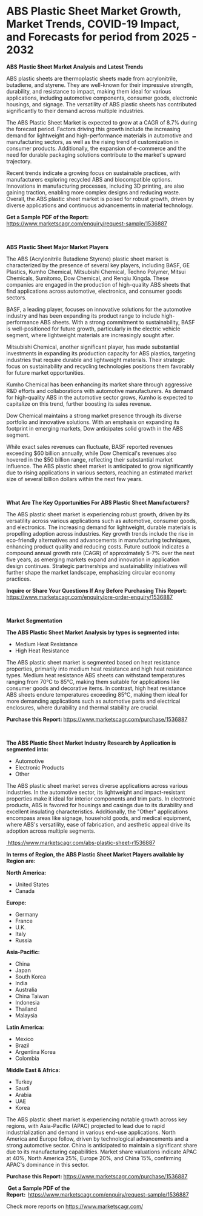 <p><h1>ABS Plastic Sheet Market Growth, Market Trends, COVID-19 Impact, and Forecasts for period from 2025 - 2032</h1></p><p><strong>ABS Plastic Sheet Market Analysis and Latest Trends</strong></p>
<p><p>ABS plastic sheets are thermoplastic sheets made from acrylonitrile, butadiene, and styrene. They are well-known for their impressive strength, durability, and resistance to impact, making them ideal for various applications, including automotive components, consumer goods, electronic housings, and signage. The versatility of ABS plastic sheets has contributed significantly to their demand across multiple industries.</p><p>The ABS Plastic Sheet Market is expected to grow at a CAGR of 8.7% during the forecast period. Factors driving this growth include the increasing demand for lightweight and high-performance materials in automotive and manufacturing sectors, as well as the rising trend of customization in consumer products. Additionally, the expansion of e-commerce and the need for durable packaging solutions contribute to the market's upward trajectory.</p><p>Recent trends indicate a growing focus on sustainable practices, with manufacturers exploring recycled ABS and biocompatible options. Innovations in manufacturing processes, including 3D printing, are also gaining traction, enabling more complex designs and reducing waste. Overall, the ABS plastic sheet market is poised for robust growth, driven by diverse applications and continuous advancements in material technology.</p></p>
<p><strong>Get a Sample PDF of the Report:&nbsp;</strong> <a href="https://www.marketscagr.com/enquiry/request-sample/1536887?utm_campaign=2650&utm_medium=2&utm_source=Github&utm_content=ia&utm_term=02042025&utm_id=abs-plastic-sheet">https://www.marketscagr.com/enquiry/request-sample/1536887</a></p>
<p>&nbsp;</p>
<p><strong>ABS Plastic Sheet Major Market Players</strong></p>
<p><p>The ABS (Acrylonitrile Butadiene Styrene) plastic sheet market is characterized by the presence of several key players, including BASF, GE Plastics, Kumho Chemical, Mitsubishi Chemical, Techno Polymer, Mitsui Chemicals, Sumitomo, Dow Chemical, and Renqiu Xingda. These companies are engaged in the production of high-quality ABS sheets that find applications across automotive, electronics, and consumer goods sectors.</p><p>BASF, a leading player, focuses on innovative solutions for the automotive industry and has been expanding its product range to include high-performance ABS sheets. With a strong commitment to sustainability, BASF is well-positioned for future growth, particularly in the electric vehicle segment, where lightweight materials are increasingly sought after.</p><p>Mitsubishi Chemical, another significant player, has made substantial investments in expanding its production capacity for ABS plastics, targeting industries that require durable and lightweight materials. Their strategic focus on sustainability and recycling technologies positions them favorably for future market opportunities.</p><p>Kumho Chemical has been enhancing its market share through aggressive R&D efforts and collaborations with automotive manufacturers. As demand for high-quality ABS in the automotive sector grows, Kumho is expected to capitalize on this trend, further boosting its sales revenue.</p><p>Dow Chemical maintains a strong market presence through its diverse portfolio and innovative solutions. With an emphasis on expanding its footprint in emerging markets, Dow anticipates solid growth in the ABS segment.</p><p>While exact sales revenues can fluctuate, BASF reported revenues exceeding $60 billion annually, while Dow Chemical's revenues also hovered in the $50 billion range, reflecting their substantial market influence. The ABS plastic sheet market is anticipated to grow significantly due to rising applications in various sectors, reaching an estimated market size of several billion dollars within the next few years.</p></p>
<p>&nbsp;</p>
<p><strong>What Are The Key Opportunities For ABS Plastic Sheet Manufacturers?</strong></p>
<p><p>The ABS plastic sheet market is experiencing robust growth, driven by its versatility across various applications such as automotive, consumer goods, and electronics. The increasing demand for lightweight, durable materials is propelling adoption across industries. Key growth trends include the rise in eco-friendly alternatives and advancements in manufacturing techniques, enhancing product quality and reducing costs. Future outlook indicates a compound annual growth rate (CAGR) of approximately 5-7% over the next five years, as emerging markets expand and innovation in application design continues. Strategic partnerships and sustainability initiatives will further shape the market landscape, emphasizing circular economy practices.</p></p>
<p><strong>Inquire or Share Your Questions If Any Before Purchasing This Report:</strong> <a href="https://www.marketscagr.com/enquiry/pre-order-enquiry/1536887?utm_campaign=2650&utm_medium=2&utm_source=Github&utm_content=ia&utm_term=02042025&utm_id=abs-plastic-sheet">https://www.marketscagr.com/enquiry/pre-order-enquiry/1536887</a></p>
<p>&nbsp;</p>
<p><strong>Market Segmentation</strong></p>
<p><strong>The ABS Plastic Sheet Market Analysis by types is segmented into:</strong></p>
<p><ul><li>Medium Heat Resistance</li><li>High Heat Resistance</li></ul></p>
<p><p>The ABS plastic sheet market is segmented based on heat resistance properties, primarily into medium heat resistance and high heat resistance types. Medium heat resistance ABS sheets can withstand temperatures ranging from 70°C to 85°C, making them suitable for applications like consumer goods and decorative items. In contrast, high heat resistance ABS sheets endure temperatures exceeding 85°C, making them ideal for more demanding applications such as automotive parts and electrical enclosures, where durability and thermal stability are crucial.</p></p>
<p><strong>Purchase this Report:&nbsp;</strong><a href="https://www.marketscagr.com/purchase/1536887?utm_campaign=2650&utm_medium=2&utm_source=Github&utm_content=ia&utm_term=02042025&utm_id=abs-plastic-sheet">https://www.marketscagr.com/purchase/1536887</a></p>
<p>&nbsp;</p>
<p><strong>The ABS Plastic Sheet Market Industry Research by Application is segmented into:</strong></p>
<p><ul><li>Automotive</li><li>Electronic Products</li><li>Other</li></ul></p>
<p><p>The ABS plastic sheet market serves diverse applications across various industries. In the automotive sector, its lightweight and impact-resistant properties make it ideal for interior components and trim parts. In electronic products, ABS is favored for housings and casings due to its durability and excellent insulating characteristics. Additionally, the "Other" applications encompass areas like signage, household goods, and medical equipment, where ABS's versatility, ease of fabrication, and aesthetic appeal drive its adoption across multiple segments.</p></p>
<p><a href="https://www.marketscagr.com/abs-plastic-sheet-r1536887?utm_campaign=2650&utm_medium=2&utm_source=Github&utm_content=ia&utm_term=02042025&utm_id=abs-plastic-sheet">&nbsp;https://www.marketscagr.com/abs-plastic-sheet-r1536887</a></p>
<p><strong>In terms of Region, the ABS Plastic Sheet Market Players available by Region are:</strong></p>
<p>
    <p> <strong> North America: </strong>
        <ul>
            <li>United States</li>
            <li>Canada</li>
        </ul>
        </p> 
    <p> <strong> Europe: </strong>
        <ul>
            <li>Germany</li>
            <li>France</li>
            <li>U.K.</li>
            <li>Italy</li>
            <li>Russia</li>
        </ul>
        </p> 
    <p> <strong> Asia-Pacific: </strong>
        <ul>
            <li>China</li>
            <li>Japan</li>
            <li>South Korea</li>
            <li>India</li>
            <li>Australia</li>
            <li>China Taiwan</li>
            <li>Indonesia</li>
            <li>Thailand</li>
            <li>Malaysia</li>
        </ul>
        </p> 
    <p> <strong> Latin America: </strong>
        <ul>
            <li>Mexico</li>
            <li>Brazil</li>
            <li>Argentina Korea</li>
            <li>Colombia</li>
        </ul>
        </p> 
    <p> <strong> Middle East & Africa: </strong>
        <ul>
            <li>Turkey</li>
            <li>Saudi</li>
            <li>Arabia</li>
            <li>UAE</li>
            <li>Korea</li>
        </ul>
    </p>
    </p>
<p><p>The ABS plastic sheet market is experiencing notable growth across key regions, with Asia-Pacific (APAC) projected to lead due to rapid industrialization and demand in various end-use applications. North America and Europe follow, driven by technological advancements and a strong automotive sector. China is anticipated to maintain a significant share due to its manufacturing capabilities. Market share valuations indicate APAC at 40%, North America 25%, Europe 20%, and China 15%, confirming APAC's dominance in this sector.</p></p>
<p><strong>Purchase this Report: </strong><a href="https://www.marketscagr.com/purchase/1536887?utm_campaign=2650&utm_medium=2&utm_source=Github&utm_content=ia&utm_term=02042025&utm_id=abs-plastic-sheet">https://www.marketscagr.com/purchase/1536887</a></p>
<p>&nbsp;<strong>Get a Sample PDF of the Report:&nbsp;&nbsp;</strong><a href="https://www.marketscagr.com/enquiry/request-sample/1536887?utm_campaign=2650&utm_medium=2&utm_source=Github&utm_content=ia&utm_term=02042025&utm_id=abs-plastic-sheet">https://www.marketscagr.com/enquiry/request-sample/1536887</a></p>
<p><strong></strong></p>
<p>Check more reports on <a href="https://www.marketscagr.com/?utm_campaign=2650&utm_medium=2&utm_source=Github&utm_content=ia&utm_term=02042025&utm_id=abs-plastic-sheet">https://www.marketscagr.com/</a></p>
